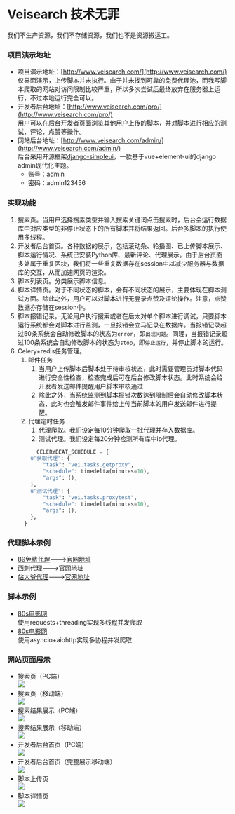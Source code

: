 # Veisearch 技术无罪
我们不生产资源，我们不存储资源，我们也不是资源搬运工。

### 项目演示地址
+ 项目演示地址：[http://www.veisearch.com/](http://www.veisearch.com/)  
仅界面演示，上传脚本并未执行。由于并未找到可靠的免费代理池，而我写脚本爬取的网站对访问限制比较严重，所以多次尝试后最终放弃在服务器上运行，不过本地运行完全可以。
+ 开发者后台地址：[http://www.veisearch.com/pro/](http://www.veisearch.com/pro/)  
用户可以在后台开发者页面浏览其他用户上传的脚本，并对脚本进行相应的测试，评论，点赞等操作。
+ 网站后台地址：[http://www.veisearch.com/admin/](http://www.veisearch.com/admin/)  
后台采用开源框架[django-simpleui](https://github.com/newpanjing/simpleui)，一款基于vue+element-ui的django admin现代化主题。
  - 账号：admin
  - 密码：admin123456  
### 实现功能
1. 搜索页。当用户选择搜索类型并输入搜索关键词点击搜索时，后台会运行数据库中对应类型的非停止状态下的所有脚本并将结果返回。后台多脚本的执行使用多线程。
2. 开发者后台首页。各种数据的展示，包括滚动条、轮播图、已上传脚本展示、脚本运行情况、系统已安装Python库、最新评论、代理展示。由于后台页面多处属于重复区块，我们将一些重复数据存在session中以减少服务器与数据库的交互，从而加速网页的渲染。
3. 脚本列表页。分类展示脚本信息。
4. 脚本详情页。对于不同状态的脚本，会有不同状态的展示，主要体现在脚本测试方面。除此之外，用户可以对脚本进行无登录点赞及评论操作。注意，点赞数据亦存储在session中。
5. 脚本报错记录。无论用户执行搜索或者在后太对单个脚本进行调试，只要脚本运行系统都会对脚本进行监测，一旦报错会立马记录在数据库。当报错记录超过50条系统会自动修改脚本的状态为`error`，即`出现问题`。同理，当报错记录超过100条系统会自动修改脚本的状态为`stop`，即`停止运行`，并停止脚本的运行。
6. Celery+redis任务管理。  
    1. 邮件任务
        1. 当用户上传脚本后脚本处于待审核状态，此时需要管理员对脚本代码进行安全性检查，检查完成后可在后台修改脚本状态。此时系统会给开发者发送邮件提醒用户脚本审核通过
        2. 除此之外，当系统监测到脚本报错次数达到限制后会自动修改脚本状态，此时也会触发邮件事件给上传当前脚本的用户发送邮件进行提醒。 
    2. 代理定时任务
        1. 代理爬取。我们设定每10分钟爬取一批代理并存入数据库。
        2. 测试代理。我们设定每20分钟检测所有库中ip代理。
    ```python
          CELERYBEAT_SCHEDULE = {
        u'获取代理': {
            "task": "vei.tasks.getproxy",
            "schedule": timedelta(minutes=10),
            "args": (),
        },
        u'测试代理': {
            "task": "vei.tasks.proxytest",
            "schedule": timedelta(minutes=10),
            "args": (),
        },
      }
    ```
### 代理脚本示例
+ [89免费代理](https://github.com/Weibw162/Veisearch/blob/master/proxy_spider/proxy_89ip.py)--->[官网地址](http://www.89ip.cn/)
+ [西刺代理](https://github.com/Weibw162/Veisearch/blob/master/proxy_spider/proxy_xici.py)--->[官网地址](https://www.xicidaili.com/)
+ [站大爷代理](https://github.com/Weibw162/Veisearch/blob/master/proxy_spider/proxy_zdy.py)--->[官网地址](http://ip.zdaye.com/)
### 脚本示例
+ [80s电影网](https://github.com/Weibw162/Veisearch/blob/master/media/spider_files/Spider_80s.py)  
使用requests+threading实现多线程并发爬取
+ [80s电影网](https://github.com/Weibw162/Veisearch/blob/master/media/spider_files/Spider_80s_t.py)  
使用asyncio+aiohttp实现多协程并发爬取

### 网站页面展示
+ 搜索页（PC端）  
![](https://github.com/Weibw162/Veisearch/blob/master/readmeimg/index_pc.PNG)
+ 搜索页（移动端）  
![](https://github.com/Weibw162/Veisearch/blob/master/readmeimg/index_m.PNG)
+ 搜索结果展示（PC端）  
![](https://github.com/Weibw162/Veisearch/blob/master/readmeimg/result_pc.PNG)
+ 搜索结果展示（移动端）  
![](https://github.com/Weibw162/Veisearch/blob/master/readmeimg/result_m.PNG)
+ 开发者后台首页（PC端）  
![](https://github.com/Weibw162/Veisearch/blob/master/readmeimg/pro_pc.PNG)
+ 开发者后台首页（完整展示移动端）  
![](https://github.com/Weibw162/Veisearch/blob/master/readmeimg/pro_m.jpg)
+ 脚本上传页  
![](https://github.com/Weibw162/Veisearch/blob/master/readmeimg/upload.jpg)
+ 脚本详情页  
![](https://github.com/Weibw162/Veisearch/blob/master/readmeimg/detail.jpg)
